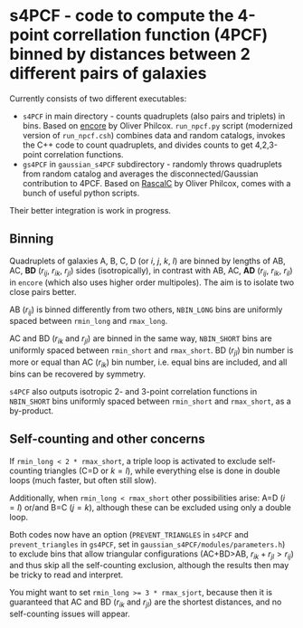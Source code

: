 # s4PCF - code to compute the 4-point correllation function (4PCF) binned by distances between 2 different pairs of galaxies
Currently consists of two different executables:

* `s4PCF` in main directory - counts quadruplets (also pairs and triplets) in bins. Based on [encore](https://github.com/oliverphilcox/encore) by Oliver Philcox. `run_npcf.py` script (modernized version of `run_npcf.csh`) combines data and random catalogs, invokes the C++ code to count quadruplets, and divides counts to get 4,2,3-point correlation functions.
* `gs4PCF` in `gaussian_s4PCF` subdirectory - randomly throws quadruplets from random catalog and averages the disconnected/Gaussian contribution to 4PCF. Based on [RascalC](https://github.com/oliverphilcox/RascalC) by Oliver Philcox, comes with a bunch of useful python scripts.

Their better integration is work in progress.

## Binning
Quadruplets of galaxies A, B, C, D (or $i$, $j$, $k$, $l$) are binned by lengths of AB, AC, **BD** ($r_{ij}$, $r_{ik}$, $r_{jl}$) sides (isotropically), in contrast with AB, AC, **AD** ($r_{ij}$, $r_{ik}$, $r_{il}$) in `encore` (which also uses higher order multipoles).
The aim is to isolate two close pairs better.

AB ($r_{ij}$) is binned differently from two others, `NBIN_LONG` bins are uniformly spaced between `rmin_long` and `rmax_long`.

AC and BD ($r_{ik}$ and $r_{jl}$) are binned in the same way, `NBIN_SHORT` bins are uniformly spaced between `rmin_short` and `rmax_short`.
BD ($r_{jl}$) bin number is more or equal than AC ($r_{ik}$) bin number, i.e. equal bins are included, and all bins can be recovered by symmetry.

`s4PCF` also outputs isotropic 2- and 3-point correlation functions in `NBIN_SHORT` bins uniformly spaced between `rmin_short` and `rmax_short`, as a by-product.

## Self-counting and other concerns
If `rmin_long < 2 * rmax_short`, a triple loop is activated to exclude self-counting triangles (C=D or $k=l$), while everything else is done in double loops (much faster, but often still slow).

Additionally, when `rmin_long < rmax_short` other possibilities arise: A=D ($i=l$) or/and B=C ($j=k$), although these can be excluded using only a double loop.

Both codes now have an option (`PREVENT_TRIANGLES` in `s4PCF` and `prevent_triangles` in `gs4PCF`, set in `gaussian_s4PCF/modules/parameters.h`) to exclude bins that allow triangular configurations (AC+BD>AB, $r_{ik}+r_{jl}>r_{ij}$) and thus skip all the self-counting exclusion, although the results then may be tricky to read and interpret.

You might want to set `rmin_long >= 3 * rmax_sjort`, because then it is guaranteed that AC and BD ($r_{ik}$ and $r_{jl}$) are the shortest distances, and no self-counting issues will appear.
